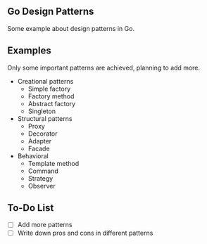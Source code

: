 ## Go Design Patterns
Some example about design patterns in Go.
## Examples
Only some important patterns are achieved, planning to add more.
- Creational patterns
  - Simple factory
  - Factory method
  - Abstract factory
  - Singleton
- Structural patterns
  - Proxy
  - Decorator
  - Adapter
  - Facade
- Behavioral
  - Template method
  - Command
  - Strategy
  - Observer
## To-Do List
- [ ] Add more patterns
- [ ] Write down pros and cons in different patterns
